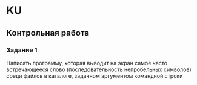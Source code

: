 # KU
## Контрольная работа
### Задание 1
Написать программу, которая выводит на экран самое часто встречающееся слово (последовательность непробельных символов) среди файлов в каталоге, заданном аргументом командной строки
```sh

``` 
